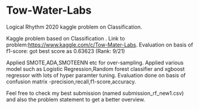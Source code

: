 # Tow-Water-Labs
Logical Rhythm 2020 kaggle problem on Classification.

Kaggle problem based on Classification .
Link to problem:https://www.kaggle.com/c/Tow-Mater-Labs.
Evaluation on basis of f1-score:
got best score as 0.63623 (Rank: 9/21)

Applied SMOTE,ADA,SMOTEENN etc for over-sampling.
Applied various model such as Logistic Regression,Random forest classifier and xgboost regressor with lots of hyper paramter tuning.
Evaluation done on basis of confusion matrix -precision,recall,f1-score,accuracy.

Feel free to check my best submission (named submission_rf_new1.csv) and also the problem statement to get a better overview.
